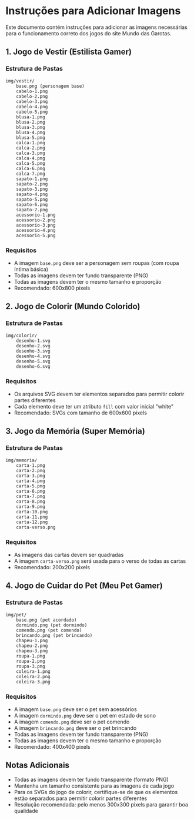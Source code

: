 # Instruções para Adicionar Imagens

Este documento contém instruções para adicionar as imagens necessárias para o funcionamento correto dos jogos do site Mundo das Garotas.

## 1. Jogo de Vestir (Estilista Gamer)

### Estrutura de Pastas
```
img/vestir/
    base.png (personagem base)
    cabelo-1.png
    cabelo-2.png
    cabelo-3.png
    cabelo-4.png
    cabelo-5.png
    blusa-1.png
    blusa-2.png
    blusa-3.png
    blusa-4.png
    blusa-5.png
    calca-1.png
    calca-2.png
    calca-3.png
    calca-4.png
    calca-5.png
    calca-6.png
    calca-7.png
    sapato-1.png
    sapato-2.png
    sapato-3.png
    sapato-4.png
    sapato-5.png
    sapato-6.png
    sapato-7.png
    acessorio-1.png
    acessorio-2.png
    acessorio-3.png
    acessorio-4.png
    acessorio-5.png
```

### Requisitos
- A imagem `base.png` deve ser a personagem sem roupas (com roupa íntima básica)
- Todas as imagens devem ter fundo transparente (PNG)
- Todas as imagens devem ter o mesmo tamanho e proporção
- Recomendado: 600x800 pixels

## 2. Jogo de Colorir (Mundo Colorido)

### Estrutura de Pastas
```
img/colorir/
    desenho-1.svg
    desenho-2.svg
    desenho-3.svg
    desenho-4.svg
    desenho-5.svg
    desenho-6.svg
```

### Requisitos
- Os arquivos SVG devem ter elementos separados para permitir colorir partes diferentes
- Cada elemento deve ter um atributo `fill` com valor inicial "white"
- Recomendado: SVGs com tamanho de 600x600 pixels

## 3. Jogo da Memória (Super Memória)

### Estrutura de Pastas
```
img/memoria/
    carta-1.png
    carta-2.png
    carta-3.png
    carta-4.png
    carta-5.png
    carta-6.png
    carta-7.png
    carta-8.png
    carta-9.png
    carta-10.png
    carta-11.png
    carta-12.png
    carta-verso.png
```

### Requisitos
- As imagens das cartas devem ser quadradas
- A imagem `carta-verso.png` será usada para o verso de todas as cartas
- Recomendado: 200x200 pixels

## 4. Jogo de Cuidar do Pet (Meu Pet Gamer)

### Estrutura de Pastas
```
img/pet/
    base.png (pet acordado)
    dormindo.png (pet dormindo)
    comendo.png (pet comendo)
    brincando.png (pet brincando)
    chapeu-1.png
    chapeu-2.png
    chapeu-3.png
    roupa-1.png
    roupa-2.png
    roupa-3.png
    coleira-1.png
    coleira-2.png
    coleira-3.png
```

### Requisitos
- A imagem `base.png` deve ser o pet sem acessórios
- A imagem `dormindo.png` deve ser o pet em estado de sono
- A imagem `comendo.png` deve ser o pet comendo
- A imagem `brincando.png` deve ser o pet brincando
- Todas as imagens devem ter fundo transparente (PNG)
- Todas as imagens devem ter o mesmo tamanho e proporção
- Recomendado: 400x400 pixels

## Notas Adicionais

- Todas as imagens devem ter fundo transparente (formato PNG)
- Mantenha um tamanho consistente para as imagens de cada jogo
- Para os SVGs do jogo de colorir, certifique-se de que os elementos estão separados para permitir colorir partes diferentes
- Resolução recomendada: pelo menos 300x300 pixels para garantir boa qualidade 